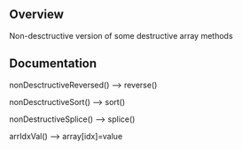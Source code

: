 ## Overview

Non-desctructive version of some destructive array methods

## Documentation

nonDesctructiveReversed() --> reverse()

nonDesctructiveSort() --> sort()

nonDestructiveSplice() --> splice()

arrIdxVal() --> array[idx]=value
